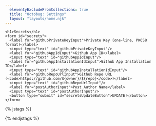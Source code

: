 ```yaml
---
  eleventyExcludeFromCollections: true
  title: "Octobug: Settings"
  layout: "layouts/home.njk"
---
```


    <h1>Secrets</h1>
    <form id="secrets">
      <label for="githubPrivateKeyInput">Private Key (one-line, PKCS8 format)</label>
      <input type="text" id="githubPrivateKeyInput"/>
      <label for="githubAppIdInput">Github App ID</label>
      <input type="text" id="githubAppIdInput"/>
      <label for="githubAppInstallationIdInput">Github App Installation ID</label>
      <input type="text" id="githubAppInstallationIdInput"/>
      <label for="githubRepoUrlInput">Github Repo URL (<code>https://github.com/${owner}/${repo}</code>)</label>
      <input type="text" id="githubRepoUrlInput"/>
      <label for="postAuthorInput">Post Author Name</label>
      <input type="text" id="postAuthorInput"/>
      <button type="submit" id="secretsUpdateButton">UPDATE!</button>
    </form>

{% jstags %}

  <script type="module" src="/js/secrets.mjs"></script>

{% endjstags %}
